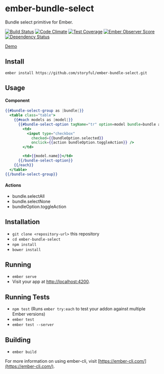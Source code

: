 # ember-bundle-select

Bundle select primitive for Ember.

[![Build Status](https://travis-ci.org/storyful/ember-bundle-select.svg)](https://travis-ci.org/storyful/ember-bundle-select)
[![Code Climate](https://codeclimate.com/github/storyful/ember-bundle-select/badges/gpa.svg)](https://codeclimate.com/github/storyful/ember-bundle-select)
[![Test Coverage](https://codeclimate.com/github/storyful/ember-bundle-select/badges/coverage.svg)](https://codeclimate.com/github/storyful/ember-bundle-select/coverage)
[![Ember Observer Score](https://emberobserver.com/badges/ember-bundle-select.svg)](https://emberobserver.com/addons/ember-bundle-select)
[![Dependency Status](https://www.versioneye.com/user/projects/59858fa10fb24f003b1f7e68/badge.svg?style=flat-square)](https://www.versioneye.com/user/projects/59858fa10fb24f003b1f7e68)

[Demo](https://storyful.github.io/ember-bundle-select/)

## Install

```
ember install https://github.com/storyful/ember-bundle-select.git
```

## Usage

#### Component

```hbs
{{#bundle-select-group as |bundle|}}
  <table class="table">
    {{#each models as |model|}}
      {{#bundle-select-option tagName="tr" option=model bundle=bundle as |bundleOption|}}
        <td>
          <input type="checkbox"
            checked={{bundleOption.selected}}
            onclick={{action bundleOption.toggleAction}} />
        </td>

        <td>{{model.name}}</td>
      {{/bundle-select-option}}
    {{/each}}
  </table>
{{/bundle-select-group}}
```

#### Actions

* bundle.selectAll
* bundle.selectNone
* bundleOption.toggleAction

## Installation

* `git clone <repository-url>` this repository
* `cd ember-bundle-select`
* `npm install`
* `bower install`

## Running

* `ember serve`
* Visit your app at [http://localhost:4200](http://localhost:4200).

## Running Tests

* `npm test` (Runs `ember try:each` to test your addon against multiple Ember versions)
* `ember test`
* `ember test --server`

## Building

* `ember build`

For more information on using ember-cli, visit [https://ember-cli.com/](https://ember-cli.com/).
